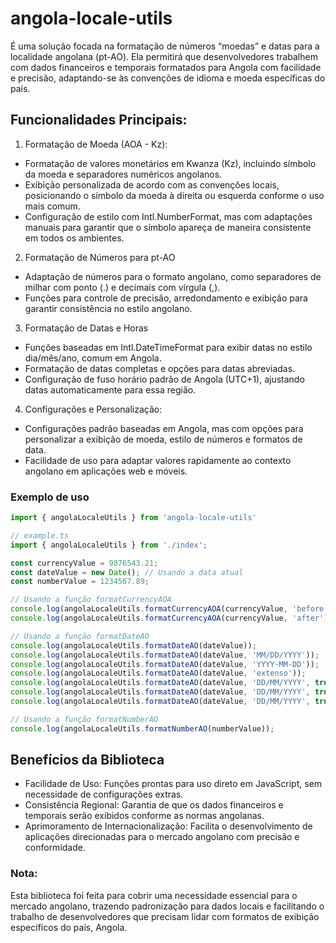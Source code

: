 # angola-locale-utils

<p>
  É uma solução focada na formatação de números “moedas” e datas para a localidade angolana (pt-AO). Ela permitirá que desenvolvedores trabalhem com dados financeiros e temporais formatados para Angola com facilidade e precisão, adaptando-se às convenções de idioma e moeda específicas do país.
</p>

## Funcionalidades Principais:
1. Formatação de Moeda (AOA - Kz):
 - Formatação de valores monetários em Kwanza (Kz), incluindo símbolo da moeda e separadores numéricos angolanos.
 - Exibição personalizada de acordo com as convenções locais, posicionando o símbolo da moeda à direita ou esquerda conforme o uso mais comum.
 - Configuração de estilo com Intl.NumberFormat, mas com adaptações manuais para garantir que o símbolo apareça de maneira consistente em todos os ambientes.
2. Formatação de Números para pt-AO
 - Adaptação de números para o formato angolano, como separadores de milhar com ponto (.) e decimais com vírgula (,).
 - Funções para controle de precisão, arredondamento e exibição para garantir consistência no estilo angolano.
3. Formatação de Datas e Horas
 - Funções baseadas em Intl.DateTimeFormat para exibir datas no estilo dia/mês/ano, comum em Angola.
 - Formatação de datas completas e opções para datas abreviadas.
 - Configuração de fuso horário padrão de Angola (UTC+1), ajustando datas automaticamente para essa região.
4. Configurações e Personalização:
 - Configurações padrão baseadas em Angola, mas com opções para personalizar a exibição de moeda, estilo de números e formatos de data.
 - Facilidade de uso para adaptar valores rapidamente ao contexto angolano em aplicações web e móveis.

### Exemplo de uso
```js
import { angolaLocaleUtils } from 'angola-locale-utils'

// example.ts
import { angolaLocaleUtils } from './index';

const currencyValue = 9876543.21;
const dateValue = new Date(); // Usando a data atual
const numberValue = 1234567.89;

// Usando a função formatCurrencyAOA
console.log(angolaLocaleUtils.formatCurrencyAOA(currencyValue, 'before')); // Saída: "Kz 9.876.543,21"
console.log(angolaLocaleUtils.formatCurrencyAOA(currencyValue, 'after'));  // Saída: "9.876.543,21 Kz"

// Usando a função formatDateAO
console.log(angolaLocaleUtils.formatDateAO(dateValue));                     // Saída: "DD/MM/YYYY"
console.log(angolaLocaleUtils.formatDateAO(dateValue, 'MM/DD/YYYY'));      // Saída: "MM/DD/YYYY"
console.log(angolaLocaleUtils.formatDateAO(dateValue, 'YYYY-MM-DD'));      // Saída: "YYYY-MM-DD"
console.log(angolaLocaleUtils.formatDateAO(dateValue, 'extenso'));         // Saída: "31 de outubro de 2024"
console.log(angolaLocaleUtils.formatDateAO(dateValue, 'DD/MM/YYYY', true)); // Saída: "31/10/2024 HH:mm"
console.log(angolaLocaleUtils.formatDateAO(dateValue, 'DD/MM/YYYY', true, true)); // Saída: "31/10/2024 hh:mm AM/PM"
console.log(angolaLocaleUtils.formatDateAO(dateValue, 'DD/MM/YYYY', true, false, true)); // Saída: "31/10/2024 HH:mm:ss"

// Usando a função formatNumberAO
console.log(angolaLocaleUtils.formatNumberAO(numberValue));                 // Saída: "1.234.567,89"
```

## Benefícios da Biblioteca
- Facilidade de Uso: Funções prontas para uso direto em JavaScript, sem necessidade de configurações extras.
- Consistência Regional: Garantia de que os dados financeiros e temporais serão exibidos conforme as normas angolanas.
- Aprimoramento de Internacionalização: Facilita o desenvolvimento de aplicações direcionadas para o mercado angolano com precisão e conformidade.

### Nota:
Esta biblioteca foi feita para cobrir uma necessidade essencial para o mercado angolano, trazendo padronização para dados locais e facilitando o trabalho de desenvolvedores que precisam lidar com formatos de exibição específicos do país, Angola.
